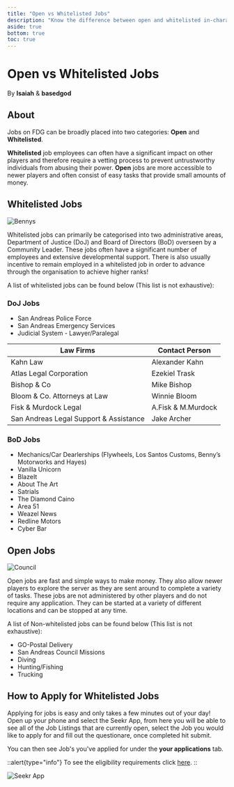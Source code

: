 ```yaml
---
title: "Open vs Whitelisted Jobs"
description: "Know the difference between open and whitelisted in-character jobs"
aside: true
bottom: true
toc: true
---
```


# Open vs Whitelisted Jobs

By **Isaiah** & **basedgod**

## About
Jobs on FDG can be broadly placed into two categories: **Open** and **Whitelisted**. 

**Whitelisted** job employees can often have a significant impact on other players and therefore require a vetting process to prevent untrustworthy individuals from abusing their power. **Open** jobs are more accessible to newer players and often consist of easy tasks that provide small amounts of money.

## Whitelisted Jobs

![Bennys](https://i.imgur.com/y5orK4b.png)

Whitelisted jobs can primarily be categorised into two administrative areas, Department of Justice (DoJ)  and Board of Directors (BoD) overseen by a Community Leader. These jobs often have a significant number of employees and extensive developmental support. There is also usually incentive to remain employed in a whitelisted job in order to advance through the organisation to achieve higher ranks!

A list of whitelisted jobs can be found below (This list is not exhaustive):

### DoJ Jobs
- San Andreas Police Force
- San Andreas Emergency Services
- Judicial System - Lawyer/Paralegal



| **Law Firms**                              | Contact Person      |
|--------------------------------------------|---------------------|
| Kahn Law                                   | Alexander Kahn      |
| Atlas Legal Corporation                    | Ezekiel Trask       |
| Bishop & Co                                | Mike Bishop         |
| Bloom & Co. Attorneys at Law               | Winnie Bloom        |
| Fisk & Murdock Legal                       | A.Fisk & M.Murdock  |
| San Andreas Legal Support & Assistance     | Jake Archer         |



### BoD Jobs
- Mechanics/Car Dearlerships (Flywheels, Los Santos Customs, Benny’s Motorworks and Hayes)
- Vanilla Unicorn
- BlazeIt
- About The Art
- Satrials
- The Diamond Caino
- Area 51
- Weazel News
- Redline Motors
- Cyber Bar


## Open Jobs

![Council](https://i.imgur.com/RbVu4tr.png)

Open jobs are fast and simple ways to make money. They also allow newer players to explore the server as they are sent around to complete a variety of tasks. These jobs are not administered by other players and do not require any application. They can be started at a variety of different locations and can be stopped at any time. 

A list of Non-whitelisted jobs can be found below (This list is not exhaustive):

- GO-Postal Delivery
- San Andreas Council Missions
- Diving
- Hunting/Fishing
- Trucking


## How to Apply for Whitelisted Jobs
Applying for jobs is easy and only takes a few minutes out of your day! Open up your phone and select the Seekr App, from here you will be able to see all of the Job Listings that are currently open, select the Job you would like to apply for and fill out the questionare, once completed hit submit.

You can then see Job's you've applied for under the **your applications** tab.

::alert{type="info"}
To see the eligibility requirements click [here](/server-docs/job-guides/police).
::

![Seekr App](https://i.imgur.com/kvUT7cP.png)
